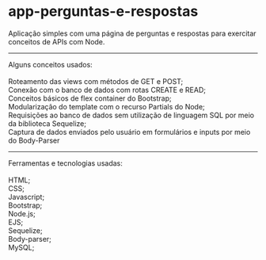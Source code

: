 # app-perguntas-e-respostas
Aplicação simples com uma página de perguntas e respostas para exercitar conceitos de APIs com Node.
<hr>
Alguns conceitos usados:<br>
<br>
Roteamento das views com métodos de GET e POST;<br>
Conexão com o banco de dados com rotas CREATE e READ;<br>
Conceitos básicos de flex container do Bootstrap;<br>
Modularização do template com o recurso Partials do Node;<br>
Requisições ao banco de dados sem utilização de linguagem SQL por meio da biblioteca Sequelize;<br>
Captura de dados enviados pelo usuário em formulários e inputs por meio do Body-Parser<br>
<hr>
Ferramentas e tecnologias usadas:<br>
<br>
HTML;<br>
CSS;<br>
Javascript;<br>
Bootstrap;<br>
Node.js;<br>
EJS;<br>
Sequelize;<br>
Body-parser;<br>
MySQL;
